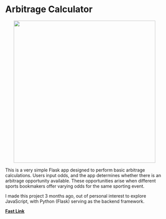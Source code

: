 # Arbitrage Calculator

<p align="center">
    <img src = "assets/screenshot.png" width="450px">
</p>

This is a very simple Flask app designed to perform basic arbitrage calculations. Users input odds, and the app determines whether there is an arbitrage opportunity available. These opportunities arise when different sports bookmakers offer varying odds for the same sporting event.

I made this project 3 months ago, out of personal interest to explore JavaScript, with Python (Flask) serving as the backend framework.

**[Fast Link](arbitrage.calculator4.repl.co)**
